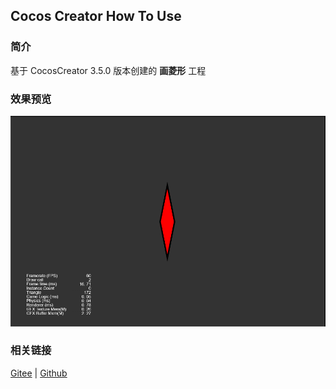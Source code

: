 ## Cocos Creator How To Use

### 简介

基于 CocosCreator 3.5.0 版本创建的 **画菱形** 工程

### 效果预览
![image](../../../image/202203/2022030403.png)

### 相关链接
[Gitee](https://gitee.com/mirrors_cocos-creator/test-cases-3d/tree/v3.0/assets/cases/ui/14.graphics) | [Github](https://github.com/cocos-creator/test-cases-3d/tree/v3.0/assets/cases/ui/14.graphics)